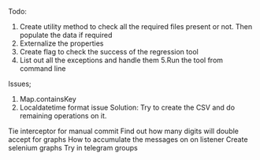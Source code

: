 Todo:
1. Create utility method to check all the required files present or not. Then populate the data if required
2. Externalize the properties
3. Create flag to check the success of the regression tool
4. List out all the exceptions and handle them
5.Run the tool from command line


Issues;
  1. Map.containsKey
  2. Localdatetime format issue
Solution:
Try to create the CSV and do remaining operations on it.

Tie interceptor for manual commit
Find out how many digits will double accept for graphs
How to accumulate the messages on on listener
Create selenium graphs
Try in telegram groups
